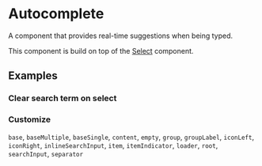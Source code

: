 # Autocomplete

A component that provides real-time suggestions when being typed.

This component is build on top of the [Select](/packages/components-next/components/select/select.html) component.

<ComponentPreview name="autocomplete/examples/main" />

## Examples

### Clear search term on select

<ComponentPreview name="autocomplete/examples/clear-search-term-on-select" />

### Customize

`base`, `baseMultiple`, `baseSingle`, `content`, `empty`, `group`, `groupLabel`, `iconLeft`, `iconRight`, `inlineSearchInput`, `item`, `itemIndicator`, `loader`, `root`, `searchInput`, `separator`

<ComponentPreview name="autocomplete/examples/customize" />

<!-- @include: ./autocomplete-meta.md -->